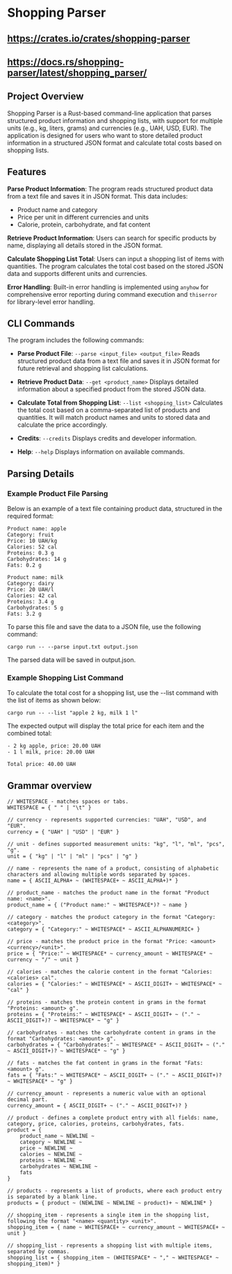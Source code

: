 # Shopping Parser

## https://crates.io/crates/shopping-parser 
## https://docs.rs/shopping-parser/latest/shopping_parser/

## Project Overview

Shopping Parser is a Rust-based command-line application that parses structured product information and shopping lists, with support for multiple units (e.g., kg, liters, grams) and currencies (e.g., UAH, USD, EUR). The application is designed for users who want to store detailed product information in a structured JSON format and calculate total costs based on shopping lists.

## Features

**Parse Product Information**: The program reads structured product data from a text file and saves it in JSON format. This data includes:
   - Product name and category
   - Price per unit in different currencies and units
   - Calorie, protein, carbohydrate, and fat content

**Retrieve Product Information**: Users can search for specific products by name, displaying all details stored in the JSON format.

**Calculate Shopping List Total**: Users can input a shopping list of items with quantities. The program calculates the total cost based on the stored JSON data and supports different units and currencies.

**Error Handling**: Built-in error handling is implemented using `anyhow` for comprehensive error reporting during command execution and `thiserror` for library-level error handling.

## CLI Commands

The program includes the following commands:

- **Parse Product File**: `--parse <input_file> <output_file>`
Reads structured product data from a text file and saves it in JSON format for future retrieval and shopping list calculations.

- **Retrieve Product Data**: `--get <product_name>`
Displays detailed information about a specified product from the stored JSON data.

- **Calculate Total from Shopping List**: `--list <shopping_list>`
Calculates the total cost based on a comma-separated list of products and quantities. It will match product names and units to stored data and calculate the price accordingly.

- **Credits**: `--credits`
Displays credits and developer information.

- **Help**: `--help`
Displays information on available commands.

## Parsing Details

### Example Product File Parsing

Below is an example of a text file containing product data, structured in the required format:

```
Product name: apple
Category: fruit
Price: 10 UAH/kg
Calories: 52 cal
Proteins: 0.3 g
Carbohydrates: 14 g
Fats: 0.2 g

Product name: milk
Category: dairy
Price: 20 UAH/l
Calories: 42 cal
Proteins: 3.4 g
Carbohydrates: 5 g
Fats: 3.2 g
```

To parse this file and save the data to a JSON file, use the following command:
```
cargo run -- --parse input.txt output.json
```
The parsed data will be saved in output.json.

### Example Shopping List Command

To calculate the total cost for a shopping list, use the --list command with the list of items as shown below:
```
cargo run -- --list "apple 2 kg, milk 1 l"
```
The expected output will display the total price for each item and the combined total:
```
- 2 kg apple, price: 20.00 UAH
- 1 l milk, price: 20.00 UAH

Total price: 40.00 UAH
```

## Grammar overview
```
// WHITESPACE - matches spaces or tabs.
WHITESPACE = { " " | "\t" }

// currency - represents supported currencies: "UAH", "USD", and "EUR".
currency = { "UAH" | "USD" | "EUR" }

// unit - defines supported measurement units: "kg", "l", "ml", "pcs", "g".
unit = { "kg" | "l" | "ml" | "pcs" | "g" }

// name - represents the name of a product, consisting of alphabetic characters and allowing multiple words separated by spaces.
name = { ASCII_ALPHA+ ~ (WHITESPACE+ ~ ASCII_ALPHA+)* }

// product_name - matches the product name in the format "Product name: <name>".
product_name = { ("Product name:" ~ WHITESPACE*)? ~ name }

// category - matches the product category in the format "Category: <category>".
category = { "Category:" ~ WHITESPACE* ~ ASCII_ALPHANUMERIC+ }

// price - matches the product price in the format "Price: <amount> <currency>/<unit>".
price = { "Price:" ~ WHITESPACE* ~ currency_amount ~ WHITESPACE* ~ currency ~ "/" ~ unit }

// calories - matches the calorie content in the format "Calories: <calories> cal".
calories = { "Calories:" ~ WHITESPACE* ~ ASCII_DIGIT+ ~ WHITESPACE* ~ "cal" }

// proteins - matches the protein content in grams in the format "Proteins: <amount> g".
proteins = { "Proteins:" ~ WHITESPACE* ~ ASCII_DIGIT+ ~ ("." ~ ASCII_DIGIT+)? ~ WHITESPACE* ~ "g" }

// carbohydrates - matches the carbohydrate content in grams in the format "Carbohydrates: <amount> g".
carbohydrates = { "Carbohydrates:" ~ WHITESPACE* ~ ASCII_DIGIT+ ~ ("." ~ ASCII_DIGIT+)? ~ WHITESPACE* ~ "g" }

// fats - matches the fat content in grams in the format "Fats: <amount> g".
fats = { "Fats:" ~ WHITESPACE* ~ ASCII_DIGIT+ ~ ("." ~ ASCII_DIGIT+)? ~ WHITESPACE* ~ "g" }

// currency_amount - represents a numeric value with an optional decimal part.
currency_amount = { ASCII_DIGIT+ ~ ("." ~ ASCII_DIGIT+)? }

// product - defines a complete product entry with all fields: name, category, price, calories, proteins, carbohydrates, fats.
product = {
    product_name ~ NEWLINE ~
    category ~ NEWLINE ~
    price ~ NEWLINE ~
    calories ~ NEWLINE ~
    proteins ~ NEWLINE ~
    carbohydrates ~ NEWLINE ~
    fats
}

// products - represents a list of products, where each product entry is separated by a blank line.
products = { product ~ (NEWLINE ~ NEWLINE ~ product)+ ~ NEWLINE* }

// shopping_item - represents a single item in the shopping list, following the format "<name> <quantity> <unit>".
shopping_item = { name ~ WHITESPACE+ ~ currency_amount ~ WHITESPACE+ ~ unit }

// shopping_list - represents a shopping list with multiple items, separated by commas.
shopping_list = { shopping_item ~ (WHITESPACE* ~ "," ~ WHITESPACE* ~ shopping_item)* }
```
